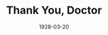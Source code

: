 ---
title: Thank You, Doctor
date: 1928-03-20
opening_date: 1928-03-20
closing_date:
layout: productions
playbill:
Genres: 
- Play
- Comedy
Theatre: Theatre Jacksonville
cast:
- Denny Cort: Charles Murchison
- Dr. Gurney: George Parkhill
- John Donahue: Harry Lewis
- Mrs. Lester: Winifred Snowden
- Nurse Gray: Miriam Carter
crew:
- Director: Paul Stuart Buchanan
- Scenery: Anne C. Lalor
- Props:
  - Charlotte Bowden Perry
  - Margaret Fairlie
  - Mrs. C.J. Williams, Jr.
  - Ray Halle
understudies:
orchestra:
---
